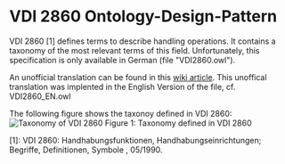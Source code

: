 # VDI 2860 Ontology-Design-Pattern

VDI 2860 [1] defines terms to describe handling operations. It contains a taxonomy of the most relevant terms of this field. Unfortunately, this specification is only available in German (file "VDI2860.owl").

An unofficial translation can be found in this [wiki article](https://github.com/hsu-aut/Industrial-Standard-Ontology-Design-Patterns/wiki/VDI-2860---Translations-(unofficial)).
This unoffical translation was implented in the English Version of the file, cf. VDI2860_EN.owl

The following figure shows the taxonoy defined in VDI 2860:
![Taxonomy of VDI 2860](https://github.com/hsu-aut/Industrial-Standard-Ontology-Design-Patterns/raw/vdi2860/VDI%202860/pictures/VDI2860.png "Taxonomy defined in VDI 2860")
Figure 1: Taxonomy defined in VDI 2860

[1]: VDI 2860: Handhabungsfunktionen, Handhabungseinrichtungen; Begriffe, Definitionen, Symbole , 05/1990.
